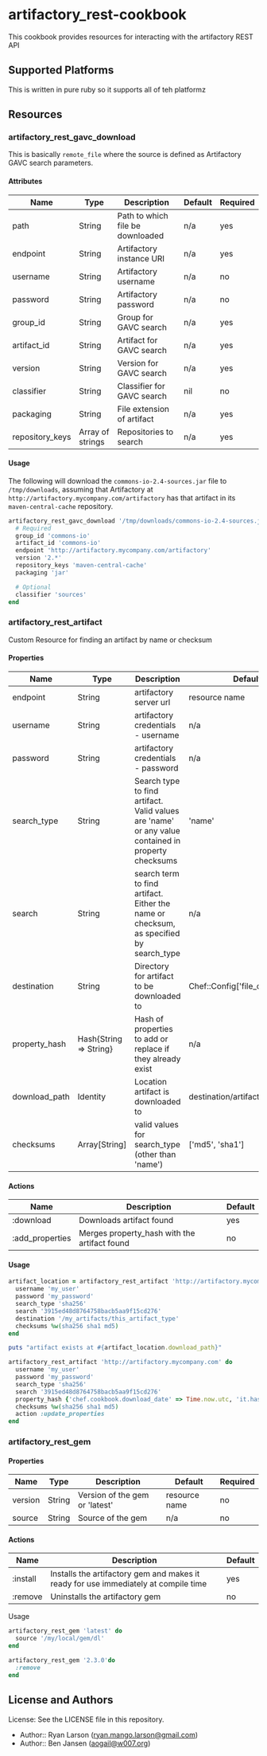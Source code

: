 # artifactory_rest-cookbook

This cookbook provides resources for interacting with the artifactory REST API

## Supported Platforms

This is written in pure ruby so it supports all of teh platformz

## Resources

### artifactory_rest_gavc_download

This is basically `remote_file` where the source is defined as Artifactory GAVC search parameters.

#### Attributes

| Name | Type | Description | Default | Required
| ---- | ---- | ----------- | ------- | --------
| path | String | Path to which file be downloaded | n/a | yes
| endpoint | String | Artifactory instance URI | n/a | yes
| username | String | Artifactory username | n/a | no
| password | String | Artifactory password | n/a | no
| group_id | String | Group for GAVC search | n/a | yes
| artifact_id | String | Artifact for GAVC search | n/a | yes
| version | String | Version for GAVC search | n/a | yes
| classifier | String | Classifier for GAVC search | nil | no
| packaging | String | File extension of artifact | n/a | yes
| repository_keys | Array of strings | Repositories to search | n/a | yes

#### Usage

The following will download the `commons-io-2.4-sources.jar` file to `/tmp/downloads`, assuming that Artifactory
at `http://artifactory.mycompany.com/artifactory` has that artifact in its `maven-central-cache` repository.

```ruby
artifactory_rest_gavc_download '/tmp/downloads/commons-io-2.4-sources.jar' do
  # Required
  group_id 'commons-io'
  artifact_id 'commons-io'
  endpoint 'http://artifactory.mycompany.com/artifactory'
  version '2.*'
  repository_keys 'maven-central-cache'
  packaging 'jar'

  # Optional
  classifier 'sources'
end
```
### artifactory_rest_artifact
Custom Resource for finding an artifact by name or checksum
#### Properties
| Name | Type | Description | Default | Required
| ---- | ---- | ----------- | ------- | --------
| endpoint | String | artifactory server url | resource name | no
| username | String | artifactory credentials - username | n/a | no
| password | String | artifactory credentials - password | n/a | no
| search_type | String | Search type to find artifact. Valid values are 'name' or any value contained in property checksums | 'name' | yes
| search | String | search term to find artifact. Either the name or checksum, as specified by search_type | n/a | yes
| destination | String | Directory for artifact to be downloaded to | Chef::Config['file_cache_path'] | no
| property_hash | Hash{String => String} | Hash of properties to add or replace if they already exist | n/a | no
| download_path | Identity | Location artifact is downloaded to | destination/artifact.basename | n/a
| checksums | Array[String] |valid values for search_type (other than 'name') | ['md5', 'sha1'] | no

#### Actions
| Name | Description | Default
| ---- | ----------- | -------
| :download | Downloads artifact found | yes
| :add_properties | Merges property_hash with the artifact found | no

#### Usage

``` ruby
artifact_location = artifactory_rest_artifact 'http://artifactory.mycompany.com' do
  username 'my_user'
  password 'my_password'
  search_type 'sha256'
  search '3915ed48d8764758bacb5aa9f15cd276'
  destination '/my_artifacts/this_artifact_type'
  checksums %w(sha256 sha1 md5)
end

puts "artifact exists at #{artifact_location.download_path}"
```

```ruby
artifactory_rest_artifact 'http://artifactory.mycompany.com' do
  username 'my_user'
  password 'my_password'
  search_type 'sha256'
  search '3915ed48d8764758bacb5aa9f15cd276'
  property_hash {'chef.cookbook.download_date' => Time.now.utc, 'it.hasbeen.downloaded' => 'true'}
  checksums %w(sha256 sha1 md5)
  action :update_properties
end
```

### artifactory_rest_gem

#### Properties
| Name | Type | Description | Default | Required
| ---- | ---- | ----------- | ------- | --------
| version | String | Version of the gem or 'latest' | resource name | no
| source | String | Source of the gem | n/a | no

#### Actions
| Name | Description | Default
| ---- | ----------- | -------
| :install | Installs the artifactory gem and makes it ready for use immediately at compile time | yes
| :remove | Uninstalls the artifactory gem | no

Usage

```ruby
artifactory_rest_gem 'latest' do
  source '/my/local/gem/dl'
end
```
```ruby
artifactory_rest_gem '2.3.0'do
  :remove
end
```
## License and Authors

License: See the LICENSE file in this repository.

  * Author:: Ryan Larson (<ryan.mango.larson@gmail.com>)
  * Author:: Ben Jansen (<aogail@w007.org>)
